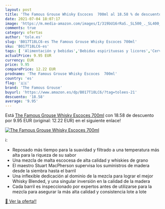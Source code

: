 ```yaml
---
layout: post
title: 'The Famous Grouse Whisky Escoces  700ml al 18.58 % de descuento'
date: 2021-07-04 18:07:17
image: 'https://m.media-amazon.com/images/I/319bU16rRaS._SL500_._SL400_.jpg'
comments: true
category: ofertas
author: 'tole.es'
slug: 'B017T18LC6-es The Famous Grouse Whisky Escoces 700ml'
sku: 'B017T18LC6-es'
tags: [ 'Alimentación y bebidas','Bebidas espirituosas y licores','Cervezas, vinos y licores','Whisky','the famous grouse','whisky', ]
actualPrice: 9.95 EUR
currency: EUR
price: 9.95
comparePrice: 12.22 EUR
prodname: 'The Famous Grouse Whisky Escoces  700ml'
country: 'es'
flag: '🇪🇸'
brand: 'The Famous Grouse'
buyurl: 'https://www.amazon.es/dp/B017T18LC6/?tag=tolees-21'
descuento: '18.58'
average: '9.95'
---
```


Está [The Famous Grouse Whisky Escoces  700ml](https://www.amazon.es/dp/B017T18LC6/?tag=tolees-21) con 18.58 de descuento por 9.95 EUR (original: 12.22 EUR) en el siguiente enlace!

[![The Famous Grouse Whisky Escoces  700ml](https://m.media-amazon.com/images/I/319bU16rRaS._SL500_._SL400_.jpg)](https://www.amazon.es/dp/B017T18LC6/?tag=tolees-21)

ℹ️:

- Reposado más tiempo para la suavidad y filtrado a una temperatura más alta para la riqueza de su sabor
- Una mezcla de malta escocesa de alta calidad y whiskies de grano
- El maestro Stuart MacPherson supervisa los suministros de madera desde la siembra hasta el barril
- Una inflexible dedicación al dominio de la mezcla para lograr el mejor Whisky Blended, y una singular inversión en la calidad de la madera
- Cada barril es inspeccionado por expertos antes de utilizarse para la mezcla para asegurar la más alta calidad y consistencia lote a lote

[🛒 Ver la oferta!!](https://www.amazon.es/dp/B017T18LC6/?tag=tolees-21)
